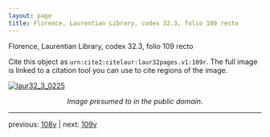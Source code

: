 ```yaml
---
layout: page
title: Florence, Laurentian Library, codex 32.3, folio 109 recto
---
```


Florence, Laurentian Library, codex 32.3, folio 109 recto

Cite this object as `urn:cite2:citelaur:laur32pages.v1:109r`.  The full image is linked to a citation tool you can use to cite regions of the image.

[![laur32_3_0225](http://www.homermultitext.org/iipsrv?IIIF=/project/homer/pyramidal/deepzoom/citelaur/laur32imgs/v1/laur32_3_0225.tif/full/800,/0/default.jpg)](http://www.homermultitext.org/ict2/?urn=urn:cite2:citelaur:laur32imgs.v1:laur32_3_0225) 

<p style="text-align: center; font-style: italic;">Image presumed to in the public domain.</p>

---

previous: [108v](../108v/) | next: [109v](../109v/)